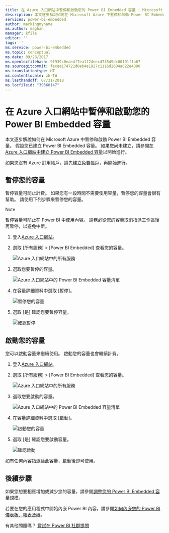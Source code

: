 ```yaml
---
title: 在 Azure 入口網站中暫停和啟動您的 Power BI Embedded 容量 | Microsoft Docs
description: 本文逐步解說如何在 Microsoft Azure 中暫停和啟動 Power BI Embedded 容量。
services: power-bi-embedded
author: markingmyname
ms.author: maghan
manager: kfile
editor: ''
tags: ''
ms.service: power-bi-embedded
ms.topic: conceptual
ms.date: 09/28/2017
ms.openlocfilehash: 9f939c0eae4f7ea1f24eec473549dc00191f1b67
ms.sourcegitcommit: fecea174721d0eb4e1927c1116d2604a822e4090
ms.translationtype: HT
ms.contentlocale: zh-TW
ms.lasthandoff: 07/31/2018
ms.locfileid: "39360147"
---
```

# <a name="pause-and-start-your-power-bi-embedded-capacity-in-the-azure-portal"></a>在 Azure 入口網站中暫停和啟動您的 Power BI Embedded 容量

本文逐步解說如何在 Microsoft Azure 中暫停和啟動 Power BI Embedded 容量。 假設您已建立 Power BI Embedded 容量。 如果您尚未建立，請參閱[在 Azure 入口網站中建立 Power BI Embedded 容量](azure-pbie-create-capacity.md)以開始進行。

如果您沒有 Azure 訂用帳戶，請先建立[免費帳戶](https://azure.microsoft.com/free/)，再開始進行。

## <a name="pause-your-capacity"></a>暫停您的容量

暫停容量可防止計費。 如果您有一段時間不需要使用容量，暫停您的容量會很有幫助。 請使用下列步驟來暫停您的容量。

> [!NOTE]
> 暫停容量可防止在 Power BI 中使用內容。 請務必從您的容量取消指派工作區後再暫停，以避免中斷。

1. 登入[Azure 入口網站](https://portal.azure.com/)。

2. 選取 [所有服務] > [Power BI Embedded] 查看您的容量。

    ![Azure 入口網站中的所有服務](media/azure-pbie-pause-start/azure-portal-more-services.png)

3. 選取您要暫停的容量。

    ![Azure 入口網站中的 Power BI Embedded 容量清單](media/azure-pbie-pause-start/azure-portal-capacity-list.png)

4. 在容量詳細資料中選取 [暫停]。

    ![暫停您的容量](media/azure-pbie-pause-start/azure-portal-pause-capacity.png)

5. 選取 [是] 確認您要暫停容量。

    ![確認暫停](media/azure-pbie-pause-start/azure-portal-confirm-pause.png)

## <a name="start-your-capacity"></a>啟動您的容量

您可以啟動容量來繼續使用。 啟動您的容量也會繼續計費。

1. 登入[Azure 入口網站](https://portal.azure.com/)。

2. 選取 [所有服務] > [Power BI Embedded] 查看您的容量。

    ![Azure 入口網站中的所有服務](media/azure-pbie-pause-start/azure-portal-more-services.png)

3. 選取您要啟動的容量。

    ![Azure 入口網站中的 Power BI Embedded 容量清單](media/azure-pbie-pause-start/azure-portal-capacity-list.png)

4. 在容量詳細資料中選取 [啟動]。

    ![啟動您的容量](media/azure-pbie-pause-start/azure-portal-start-capacity.png)

5. 選取 [是] 確認您要啟動容量。

    ![確認啟動](media/azure-pbie-pause-start/azure-portal-confirm-start.png)

如有任何內容指派給此容量，啟動後即可使用。

## <a name="next-steps"></a>後續步驟

如果您想要相應增加或減少您的容量，請參閱[調整您的 Power BI Embedded 容量規模](azure-pbie-scale-capacity.md)。

若要在您的應用程式中開始內嵌 Power BI 內容，請參閱[如何內嵌您的 Power BI 儀表板、報表及磚](https://powerbi.microsoft.com/documentation/powerbi-developer-embedding-content/)。

有其他問題嗎？ [嘗試在 Power BI 社群提問](http://community.powerbi.com/)